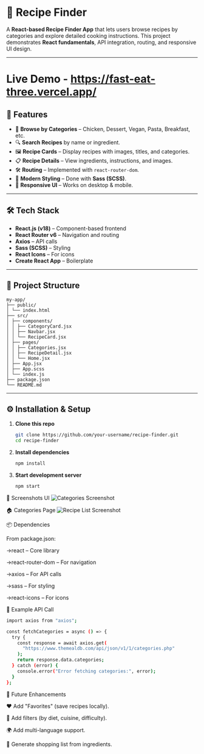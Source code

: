 # 🍳 Recipe Finder

A **React-based Recipe Finder App** that lets users browse recipes by categories and explore detailed cooking instructions. This project demonstrates **React fundamentals**, API integration, routing, and responsive UI design.  

---

# Live Demo - https://fast-eat-three.vercel.app/

## 🚀 Features

- 📂 **Browse by Categories** – Chicken, Dessert, Vegan, Pasta, Breakfast, etc.  
- 🔍 **Search Recipes** by name or ingredient.  
- 🖼️ **Recipe Cards** – Display recipes with images, titles, and categories.  
- 📋 **Recipe Details** – View ingredients, instructions, and images.  
- 🛠️ **Routing** – Implemented with `react-router-dom`.  
- 🎨 **Modern Styling** – Done with **Sass (SCSS)**.  
- 📱 **Responsive UI** – Works on desktop & mobile.  

---

## 🛠️ Tech Stack

- **React.js (v18)** – Component-based frontend  
- **React Router v6** – Navigation and routing  
- **Axios** – API calls  
- **Sass (SCSS)** – Styling  
- **React Icons** – For icons  
- **Create React App** – Boilerplate  

---

## 📂 Project Structure
```
my-app/
├── public/
│ └── index.html
├── src/
│ ├── components/
│ │ ├── CategoryCard.jsx
│ │ ├── Navbar.jsx
│ │ └── RecipeCard.jsx
│ ├── pages/
│ │ ├── Categories.jsx
│ │ ├── RecipeDetail.jsx
│ │ └── Home.jsx
│ ├── App.jsx
│ ├── App.scss
│ └── index.js
├── package.json
└── README.md
```


---

## ⚙️ Installation & Setup

1. **Clone this repo**
   ```bash
   git clone https://github.com/your-username/recipe-finder.git
   cd recipe-finder
2. **Install dependencies**
   ```bash
   npm install
3. **Start development server**
   ```bash
   npm start

📸 Screenshots
    UI
    ![Categories Screenshot](https://github.com/user-attachments/assets/e846c851-51b1-4c94-bd72-c62c83af13fe)

   🏠 Categories Page
   ![Recipe List Screenshot](https://github.com/user-attachments/assets/bcd3c65c-58a1-432a-9127-944e5e9cc626)
   
📦 Dependencies

   From package.json:

   ->react – Core library

   ->react-router-dom – For navigation

  ->axios – For API calls

  ->sass – For styling

  ->react-icons – For icons

🧩 Example API Call
```bash
import axios from "axios";

const fetchCategories = async () => {
  try {
    const response = await axios.get(
      "https://www.themealdb.com/api/json/v1/1/categories.php"
    );
    return response.data.categories;
  } catch (error) {
    console.error("Error fetching categories:", error);
  }
};
```

📝 Future Enhancements

❤️ Add "Favorites" (save recipes locally).

📌 Add filters (by diet, cuisine, difficulty).

🌍 Add multi-language support.

🛒 Generate shopping list from ingredients.
   

